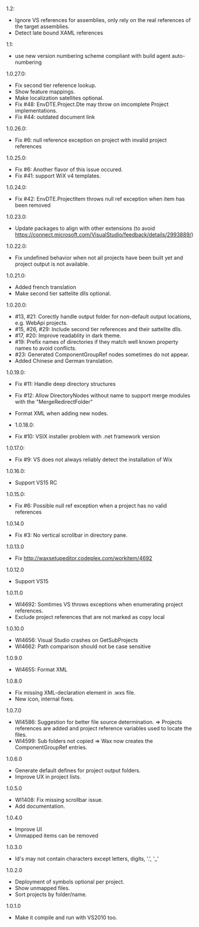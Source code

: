 1.2:
- Ignore VS references for assemblies, only rely on the real references of the target assemblies.
- Detect late bound XAML references

1.1:
- use new version numbering scheme compliant with build agent auto-numbering

1.0.27.0:
- Fix second tier reference lookup.
- Show feature mappings.
- Make localization satellites optional.
- Fix #48: EnvDTE.Project.Dte may throw on imcomplete Project implementations.
- Fix #44: outdated document link

1.0.26.0:
- Fix #6: null reference exception on project with invalid project references

1.0.25.0:
- Fix #6: Another flavor of this issue occured.
- Fix #41: support WiX v4 templates.

1.0.24.0:
- Fix #42: EnvDTE.ProjectItem throws null ref exception when item has been removed

1.0.23.0:
- Update packages to align with other extensions (to avoid https://connect.microsoft.com/VisualStudio/feedback/details/2993889/)

1.0.22.0:
- Fix undefined behavior when not all projects have been built yet and project output is not available.

1.0.21.0:
- Added french translation
- Make second tier sattelite dlls optional.

1.0.20.0:
- #13, #21: Corectly handle output folder for non-default output locations, e.g. WebApi projects.
- #15, #26, #29: Include second tier references and their sattelite dlls.
- #17, #20: Improve readablity in dark theme.
- #19: Prefix names of directories if they match well known property names to avoid conflicts.
- #23: Generated ComponentGroupRef nodes sometimes do not appear.
- Added Chinese and German translation.

1.0.19.0:
- Fix #11: Handle deep directory structures
- Fix #12: Allow DirectoryNodes without name to support merge modules with the "MergeRedirectFolder"
- Format XML when adding new nodes.
 
- 1.0.18.0:
- Fix #10: VSIX installer problem with .net framework version

1.0.17.0:
- Fix #9: VS does not always reliably detect the installation of Wix

1.0.16.0:
- Support VS15 RC

1.0.15.0:
- Fix #6: Possible null ref exception when a project has no valid references

1.0.14.0
- Fix #3: No vertical scrollbar in directory pane.

1.0.13.0
- Fix http://waxsetupeditor.codeplex.com/workitem/4692

1.0.12.0
- Support VS15

1.0.11.0
- WI4692: Somtimes VS throws exceptions when enumerating project references.
- Exclude project references that are not marked as copy local

1.0.10.0
- WI4656: Visual Studio crashes on GetSubProjects
- WI4662: Path comparison should not be case sensitive

1.0.9.0
- WI4655: Format XML

1.0.8.0
- Fix missing XML-declaration element in .wxs file.
- New icon, internal fixes.

1.0.7.0
- WI4586: Suggestion for better file source determination. => Projects references are added and project reference variables used to locate the files.
- WI4599: Sub folders not copied => Wax now creates the ComponentGroupRef entries.

1.0.6.0
- Generate default defines for project output folders.
- Improve UX in project lists.

1.0.5.0
- WI1408: Fix missing scrollbar issue.
- Add documentation.

1.0.4.0
- Improve UI
- Unmapped items can be removed

1.0.3.0
- Id's may not contain characters except letters, digits, '.', '_'

1.0.2.0
- Deployment of symbols optional per project.
- Show unmapped files.
- Sort projects by folder/name.

1.0.1.0
- Make it compile and run with VS2010 too.